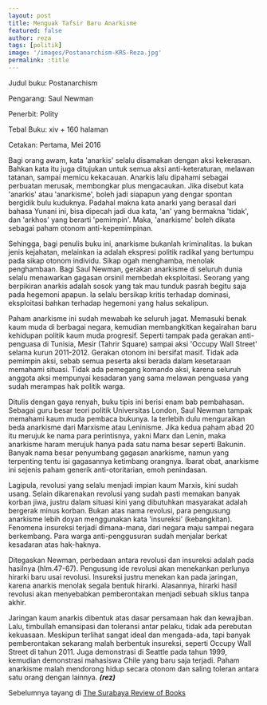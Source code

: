 ```yaml
---
layout: post
title: Menguak Tafsir Baru Anarkisme
featured: false
author: reza
tags: [politik]
image: '/images/Postanarchism-KRS-Reza.jpg'
permalink: :title
---
```


Judul buku: Postanarchism

Pengarang: Saul Newman

Penerbit: Polity

Tebal Buku: xiv + 160 halaman

Cetakan: Pertama, Mei 2016

Bagi orang awam, kata 'anarkis' selalu disamakan dengan aksi kekerasan. Bahkan kata itu juga ditujukan untuk semua aksi anti-keteraturan, melawan tatanan, sampai memicu kekacauan. Anarkis lalu dipahami sebagai perbuatan merusak, membongkar plus mengacaukan. Jika disebut kata 'anarkis' atau 'anarkisme', boleh jadi siapapun yang dengar spontan bergidik bulu kuduknya. Padahal makna kata anarki yang berasal dari bahasa Yunani ini, bisa dipecah jadi dua kata, 'an' yang bermakna 'tidak', dan 'arkhos' yang berarti 'pemimpin'. Maka, 'anarkisme' boleh dikata sebagai paham otonom anti-kepemimpinan.

Sehingga, bagi penulis buku ini, anarkisme bukanlah kriminalitas. Ia bukan jenis kejahatan, melainkan ia adalah ekspresi politik radikal yang bertumpu pada sikap otonom individu. Sikap ogah menghamba, menolak penghambaan. Bagi Saul Newman, gerakan anarkisme di seluruh dunia selalu menawarkan gagasan orsinil membedah eksploitasi. Seorang yang berpikiran anarkis adalah sosok yang tak mau tunduk pasrah begitu saja pada hegemoni apapun. Ia selalu bersikap kritis terhadap dominasi, eksploitasi bahkan terhadap hegemoni yang halus sekalipun.

Paham anarkisme ini sudah mewabah ke seluruh jagat. Memasuki benak kaum muda di berbagai negara, kemudian membangkitkan kegairahan baru kehidupan politik kaum muda progresif. Seperti tampak pada gerakan anti-penguasa di Tunisia, Mesir (Tahrir Square) sampai aksi 'Occupy Wall Street' selama kurun 2011-2012. Gerakan otonom ini bersifat masif. Tidak ada pemimpin aksi, sebab semua peserta aksi berada dalam kesetaraan memahami situasi. Tidak ada pemegang komando aksi, karena seluruh anggota aksi mempunyai kesadaran yang sama melawan penguasa yang sudah merampas hak politik warga. 

Ditulis dengan gaya renyah, buku tipis ini berisi enam bab pembahasan. Sebagai guru besar teori politik Universitas London, Saul Newman tampak memahami kaum muda pembaca bukunya. Ia terlebih dulu menguraikan beda anarkisme dari Marxisme atau Leninisme. Jika kedua paham abad 20 itu merujuk ke nama para perintisnya, yakni Marx dan Lenin, maka anarkisme haram merujuk hanya pada satu nama besar seperti Bakunin. Banyak nama besar penyumbang gagasan anarkisme, namun yang terpenting tentu isi gagasannya ketimbang orangnya. Ibarat obat, anarkisme ini sejenis paham generik anti-otoritarian, emoh penindasan.     

Lagipula, revolusi yang selalu menjadi impian kaum Marxis, kini sudah usang. Selain dikarenakan revolusi yang sudah pasti memakan banyak korban jiwa, justru dalam situasi kini yang dibutuhkan masyarakat adalah bergerak minus korban. Bukan atas nama revolusi, para pengusung anarkisme lebih doyan menggunakan kata 'insureksi' (kebangkitan). Fenomena insureksi terjadi dimana-mana, dari negara maju sampai negara berkembang. Para warga anti-penggusuran sudah menjalar berkat kesadaran atas hak-haknya.

Ditegaskan Newman, perbedaan antara revolusi dan insureksi adalah pada hasilnya (hlm.47-67). Pengusung ide revolusi akan menekankan perlunya hirarki baru usai revolusi. Insureksi justru menekan kan pada jaringan, karena anarkis menolak segala bentuk hirarki. Alasannya, hirarki hasil revolusi akan menyebabkan pemberontakan menjadi sebuah siklus tanpa akhir.

Jaringan kaum anarkis dibentuk atas dasar persamaan hak dan kewajiban. Lalu, timbullah emansipasi dan toleransi antar pelaku, tidak ada perebutan kekuasaan. Meskipun terlihat sangat ideal dan mengada-ada, tapi banyak pemberontakan sekarang malah berbentuk insureksi, seperti Occupy Wall Street di tahun 2011. Juga demonstrasi di Seattle pada tahun 1999, kemudian demonstrasi mahasiswa Chile yang baru saja terjadi. Paham anarkisme malah mendorong hidup secara otonom dan saling toleran antara satu orang dengan lainnya. **_(rez)_**

Sebelumnya tayang di [The Surabaya Review of Books](https://surabaya-book-reviews.blogspot.com/2016/08/menguak-tafsir-baru-anarkisme.html)
